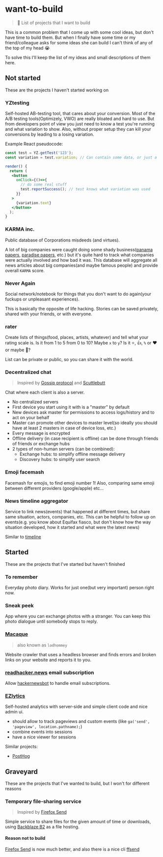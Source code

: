 # want-to-build
> :scroll: List of projects that I want to build

This is a common problem that I come up with some cool ideas, but don't have time to build them. But when I finally have some time or my friend/colleague asks for some ideas she can build I can't think of any of the top of my head 😭

To solve this I'll keep the list of my ideas and small descriptions of them here.

## Not started

These are the projects I haven't started working on

### YZtesting

Self-hosted AB-testing tool, that cares about your conversion. Most of the A/B testing tools(Optimizely, VWO) are really bloated and hard to use. But from developers point of view you just need to know a test you're running and what variation to show. Also, without proper setup they can kill your conversions by leading to a losing variation.

Example React pseudocode:

```jsx
const test = YZ.getTest('123');
const variation = test.variation; // Can contain some data, or just a `variation.id` can be used to decide what to render

render() {
  return (
   <button
     onClick={()=>{
       // do some real stuff
       test.reportSuccess(); // test knows what variation was used
     }}
   >
     {variation.text}
   </button>
  );
}

```

### KARMA inc.

Public database of Corporations misdeeds (and virtues).

A lot of big companies were caught doing some shady business([panama papers](http://panamapapers.sueddeutsche.de/en/), [paradise papers](https://www.icij.org/investigations/paradise-papers/), etc.) but it's quite hard to track what companies were actually involved and how bad it was. This database will aggregate all news articles about big companies(and maybe famous people) and provide overall `KARMA` score.

### Never Again

Social network/notebook for things that you don't want to do again(your fuckups or unpleasant experiences).

This is basically the opposite of life hacking. Stories can be saved privately, shared with your friends, or with everyone.

### rater

Create lists of things(food, places, artists, whatever) and tell what your rating scale is. Is it from 1 to 5 from 0 to 10? Maybe `x` to `y`? Is it ⭐️, 👍, `%` or ❤️ or maybe 💩?

List can be private or public, so you can share it with the world.

### Decentralized chat

> Inspired by [Gossip protocol](https://en.wikipedia.org/wiki/Gossip_protocol) and [Scuttlebutt](https://github.com/ssbc)

Chat where each client is also a server.

 - No centralized servers
 - First device you start using it with is a "master" by default
 - New devices ask master for permissions to access logs/history and to act on your behalf
 - Master can promote other devices to master level(so ideally you should have at least 2 masters in case of device loss, etc.)
 - Every message is encrypted
 - Offline delivery (in case recipient is offline) can be done through friends of friends or exchange hubs
 - 2 types of non-human servers (can be combined):
   - Exchange hubs: to simplify offline message delivery
   - Discovery hubs: to simplify user search

### Emoji facemash
Facemash for emojis, to find emoji number 1! Also, comparing same emoji between different providers (google/apple) etc...

### News timeline aggregator
Service to link news(events) that happened at different times, but share same situation, actors, companies, etc.
This can be helpful to follow up on events(e.g. you know about Equifax fiasco, but don't know how the way situation developed, how it started and what were the latest news)

Similar to [timeline](https://itunes.apple.com/us/app/timeline-news-in-context/id948867534)


## Started

These are the projects that I've started but haven't finished

### To remember

Everyday photo diary. Works for just one(but very important) person right now.

### Sneak peek

App where you can exchange photos with a stranger. You can keep this photo dialogue until somebody stops to reply.

### [Macaque](https://github.com/phil-r/macaque)
> also known as `lodhommey`

Website crawler that uses a headless browser and finds errors and broken links on your website and reports it to you.

### [readhacker.news](https://readhacker.news/) email subscription

Allow [hackernewsbot](https://github.com/phil-r/hackernewsbot) to handle email subscriptions.

### [EZlytics](https://github.com/phil-r/ezlytics)

Self-hosted analytics with server-side and simple client code and nice admin ui.

 - should allow to track pageviews and custom events (like `ga('send', 'pageview', location.pathname);`)
 - combine events into sessions
 - have a nice viewer for sessions

Similar projects:

 - [PostHog](https://github.com/PostHog/posthog)

## Graveyard

These are the projects that I've wanted to build, but I won't for different reasons

### Temporary file-sharing service

> Inspired by [Firefox Send](https://github.com/mozilla/send)

Simple service to share files for the given amount of time or downloads, using [Backblaze B2](https://www.backblaze.com/b2/cloud-storage.html) as a file hosting.

#### Reason not to build

 [Firefox Send](https://github.com/mozilla/send)  is now much better, and also there is a nice cli [ffsend](https://github.com/timvisee/ffsend)




